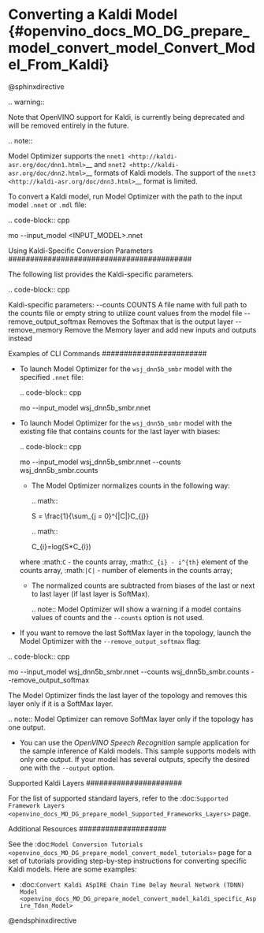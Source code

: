 # Converting a Kaldi Model {#openvino_docs_MO_DG_prepare_model_convert_model_Convert_Model_From_Kaldi}

@sphinxdirective


.. warning::

   Note that OpenVINO support for Kaldi, is currently being deprecated and will be removed entirely in the future.

.. note:: 

   Model Optimizer supports the `nnet1 <http://kaldi-asr.org/doc/dnn1.html>`__ and `nnet2 <http://kaldi-asr.org/doc/dnn2.html>`__ formats of Kaldi models. The support of the `nnet3 <http://kaldi-asr.org/doc/dnn3.html>`__ format is limited.
 
To convert a Kaldi model, run Model Optimizer with the path to the input model ``.nnet`` or ``.mdl`` file:

.. code-block:: cpp

   mo --input_model <INPUT_MODEL>.nnet

Using Kaldi-Specific Conversion Parameters 
##########################################

The following list provides the Kaldi-specific parameters.

.. code-block:: cpp

   Kaldi-specific parameters:
   --counts COUNTS       A file name with full path to the counts file or empty string to utilize count values from the model file
   --remove_output_softmax
                           Removes the Softmax that is the output layer
   --remove_memory       Remove the Memory layer and add new inputs and outputs instead

Examples of CLI Commands
########################

* To launch Model Optimizer for the ``wsj_dnn5b_smbr`` model with the specified ``.nnet`` file:
   
  .. code-block:: cpp

    mo --input_model wsj_dnn5b_smbr.nnet
  
* To launch Model Optimizer for the ``wsj_dnn5b_smbr`` model with the existing file that contains counts for the last layer with biases:

  .. code-block:: cpp

    mo --input_model wsj_dnn5b_smbr.nnet --counts wsj_dnn5b_smbr.counts
   

  * The Model Optimizer normalizes сounts in the following way:
    
    .. math::
    
      S = \frac{1}{\sum_{j = 0}^{|C|}C_{j}}
    
    .. math::
    
      C_{i}=log(S\*C_{i})
    
  where :math:`C` - the counts array, :math:`C_{i} - i^{th}` element of the counts array, :math:`|C|` - number of elements in the counts array;

  * The normalized counts are subtracted from biases of the last or next to last layer (if last layer is SoftMax).
  
    .. note:: Model Optimizer will show a warning if a model contains values of counts and the `--counts` option is not used.

* If you want to remove the last SoftMax layer in the topology, launch the Model Optimizer with the `--remove_output_softmax` flag:

.. code-block:: cpp

   mo --input_model wsj_dnn5b_smbr.nnet --counts wsj_dnn5b_smbr.counts --remove_output_softmax

The Model Optimizer finds the last layer of the topology and removes this layer only if it is a SoftMax layer.

.. note:: Model Optimizer can remove SoftMax layer only if the topology has one output.

* You can use the *OpenVINO Speech Recognition* sample application for the sample inference of Kaldi models. This sample supports models with only one output. If your model has several outputs, specify the desired one with the ``--output`` option.

Supported Kaldi Layers
######################

For the list of supported standard layers, refer to the :doc:`Supported Framework Layers <openvino_docs_MO_DG_prepare_model_Supported_Frameworks_Layers>` page.

Additional Resources
####################

See the :doc:`Model Conversion Tutorials <openvino_docs_MO_DG_prepare_model_convert_model_tutorials>` page for a set of tutorials providing step-by-step instructions for converting specific Kaldi models. Here are some examples:

* :doc:`Convert Kaldi ASpIRE Chain Time Delay Neural Network (TDNN) Model <openvino_docs_MO_DG_prepare_model_convert_model_kaldi_specific_Aspire_Tdnn_Model>`


@endsphinxdirective

